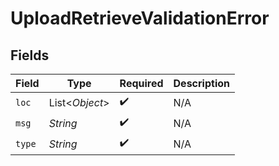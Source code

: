 # UploadRetrieveValidationError


## Fields

| Field              | Type               | Required           | Description        |
| ------------------ | ------------------ | ------------------ | ------------------ |
| `loc`              | List<*Object*>     | :heavy_check_mark: | N/A                |
| `msg`              | *String*           | :heavy_check_mark: | N/A                |
| `type`             | *String*           | :heavy_check_mark: | N/A                |